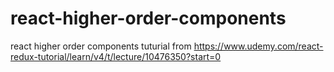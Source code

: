 # react-higher-order-components
react higher order components tuturial from https://www.udemy.com/react-redux-tutorial/learn/v4/t/lecture/10476350?start=0
